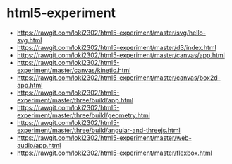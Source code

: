 html5-experiment
================

* https://rawgit.com/loki2302/html5-experiment/master/svg/hello-svg.html
* https://rawgit.com/loki2302/html5-experiment/master/d3/index.html
* https://rawgit.com/loki2302/html5-experiment/master/canvas/app.html
* https://rawgit.com/loki2302/html5-experiment/master/canvas/kinetic.html
* https://rawgit.com/loki2302/html5-experiment/master/canvas/box2d-app.html
* https://rawgit.com/loki2302/html5-experiment/master/three/build/app.html
* https://rawgit.com/loki2302/html5-experiment/master/three/build/geometry.html
* https://rawgit.com/loki2302/html5-experiment/master/three/build/angular-and-threejs.html
* https://rawgit.com/loki2302/html5-experiment/master/web-audio/app.html
* https://rawgit.com/loki2302/html5-experiment/master/flexbox.html
